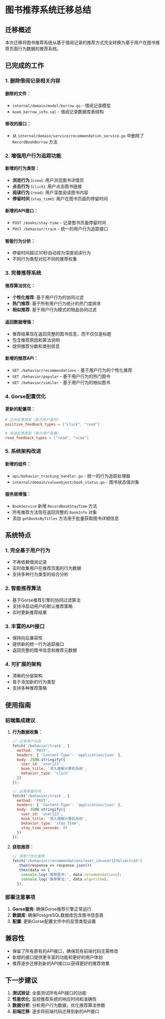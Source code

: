 # 图书推荐系统迁移总结

## 迁移概述

本次迁移将图书推荐系统从基于借阅记录的推荐方式完全转换为基于用户在图书推荐页面行为数据的推荐系统。

## 已完成的工作

### 1. 删除借阅记录相关内容

#### 删除的文件：
- `internal/domain/model/borrow.go` - 借阅记录模型
- `book_borrow_info.sql` - 借阅记录数据库表结构

#### 修改的接口：
- 从 `internal/domain/service/recommendation_service.go` 中删除了 `RecordBookBorrow` 方法

### 2. 增强用户行为追踪功能

#### 新增的行为类型：
- **浏览行为** (`view`): 用户浏览图书详情页
- **点击行为** (`click`): 用户点击图书链接
- **阅读行为** (`read`): 用户深度阅读图书内容
- **停留时间** (`stay_time`): 用户在图书页面的停留时间

#### 新增的API接口：
- `POST /books/stay-time` - 记录图书页面停留时间
- `POST /behavior/track` - 统一的用户行为追踪接口

#### 智能行为分析：
- 停留时间超过30秒自动视为深度阅读行为
- 不同行为类型对应不同的推荐权重

### 3. 完善推荐系统

#### 推荐算法优化：
- **个性化推荐**: 基于用户行为的协同过滤
- **热门推荐**: 基于所有用户行为统计的热门度排序
- **相似推荐**: 基于用户行为模式的物品协同过滤

#### 返回数据增强：
- 推荐结果现在返回完整的图书信息，而不仅仅是标题
- 包含推荐原因和算法说明
- 提供推荐分数和类别信息

#### 新增的推荐API：
- `GET /behavior/recommendations` - 基于用户行为的个性化推荐
- `GET /behavior/popular` - 基于用户行为的热门图书
- `GET /behavior/similar` - 基于用户行为的相似图书

### 4. Gorse配置优化

#### 更新的配置项：
```toml
# 正向反馈类型（表示用户喜欢）
positive_feedback_types = ["click", "read"]

# 阅读反馈类型（表示用户查看）
read_feedback_types = ["read", "view"]
```

### 5. 系统架构改进

#### 新增的组件：
- `api/behavior_tracking_handler.go` - 统一的行为追踪处理器
- `internal/domain/valueobject/book_status.go` - 图书状态值对象

#### 服务层增强：
- `BookService` 新增 `RecordBookStayTime` 方法
- 所有推荐方法现在返回完整的 `BookInfo` 对象
- 添加 `getBooksByTitles` 方法用于批量获取图书详细信息

## 系统特点

### 1. 完全基于用户行为
- 不再依赖借阅记录
- 实时收集用户在推荐页面的行为数据
- 支持多种行为类型的综合分析

### 2. 智能推荐算法
- 基于Gorse推荐引擎的协同过滤算法
- 支持冷启动用户的默认推荐策略
- 实时更新推荐结果

### 3. 丰富的API接口
- 保持向后兼容性
- 提供新的统一行为追踪接口
- 返回完整的图书信息和推荐元数据

### 4. 可扩展的架构
- 清晰的分层架构
- 易于添加新的行为类型
- 支持多种推荐策略

## 使用指南

### 前端集成建议

1. **行为数据收集**：
   ```javascript
   // 记录用户点击
   fetch('/behavior/track', {
     method: 'POST',
     headers: { 'Content-Type': 'application/json' },
     body: JSON.stringify({
       user_id: 'user123',
       book_title: '深入理解计算机系统',
       behavior_type: 'click'
     })
   });

   // 记录停留时间
   fetch('/behavior/track', {
     method: 'POST',
     headers: { 'Content-Type': 'application/json' },
     body: JSON.stringify({
       user_id: 'user123',
       book_title: '深入理解计算机系统',
       behavior_type: 'stay_time',
       stay_time_seconds: 45
     })
   });
   ```

2. **获取推荐**：
   ```javascript
   // 获取个性化推荐
   fetch('/behavior/recommendations?user_id=user123&limit=10')
     .then(response => response.json())
     .then(data => {
       console.log('推荐图书:', data.recommendations);
       console.log('推荐算法:', data.algorithm);
     });
   ```

### 部署注意事项

1. **Gorse服务**: 确保Gorse推荐引擎正常运行
2. **数据库**: 确保PostgreSQL数据库包含图书信息表
3. **配置**: 更新Gorse配置文件中的反馈类型设置

## 兼容性

- 保留了所有原有的API接口，确保现有前端代码无需修改
- 新增的接口提供更丰富的功能和更好的用户体验
- 推荐逐步迁移到新的API接口以获得更好的推荐效果

## 下一步建议

1. **测试验证**: 全面测试所有API接口的功能
2. **性能优化**: 监控推荐系统的响应时间和准确性
3. **数据分析**: 分析用户行为数据，优化推荐算法参数
4. **前端迁移**: 逐步将前端代码迁移到新的API接口
